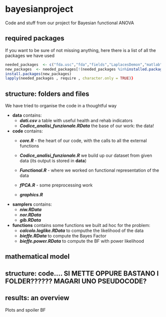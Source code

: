 # bayesianproject
Code and stuff from our project for Bayesian functional ANOVA


## required packages
If you want to be sure of not missing anything, here there is a list of all the packages we have used
```r
needed_packages  <- c("fda.usc","fda","fields","LaplacesDemon","matlab","mvtnorm", "Rmpfr", "LearnBayes")
new_packages  <- needed_packages[!(needed_packages %in%installed.packages ()[, "Package"])] if (length(new_packages))
install.packages(new_packages)
lapply(needed_packages , require , character.only = TRUE)}
```

## structure: folders and files
We have tried to organise the code in a thoughtful way
- **data** contains:
  - **_dati.csv_** a table with useful health and rehab indicators
  - **_Codice_analisi_funzionale.RData_** the base of our work: the data!
- **code** contains:
  - **_core.R_** - the heart of our code, with the calls to all the external functions
  
  - **_Codice_analisi_funzionale.R_** we build up our dataset from given data (its output is stored in **data**)
  - **_Functional.R_** - where we worked on functional representation of the data
  - **_fPCA.R_** - some preprocessing work
  - **_graphics.R_** 
- **samplers** contains:
  - **_niw.RData_**
  - **_nor.RData_**
  - **_gib.RData_** 
- **functions** contains some functions we built ad hoc for the problem:
  - **_calcolo.loglike.RData_** to computhe the likelihood of the data
  - **_bieffe.RData_** to compute the Bayes Factor
  - **_bieffe.power.RData_** to compute the BF with power likelihood

## mathematical model

## structure: code.... SI METTE OPPURE BASTANO I FOLDER?????? MAGARI UNO PSEUDOCODE?

## results: an overview
Plots and spoiler BF
